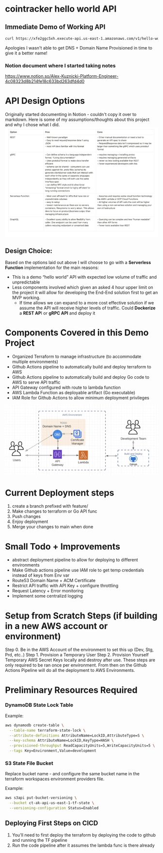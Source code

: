 # cointracker hello world API

## Immediate Demo of Working API
```bash
curl https://xfe2ggc5xh.execute-api.us-east-1.amazonaws.com/v1/hello-world
```

Apologies I wasn't able to get DNS + Domain Name Provisioned in time to give it a better name!

### Notion document where I started taking notes
https://www.notion.so/Alex-Kuznicki-Platform-Engineer-4c08323d8b214fe18c633bd263dfd4d0

# API Design Options
Originally started documenting in Notion - couldn't copy it over to markdown.
Here is some of my assumptions/thoughts about this project and why I chose what I did.
![Layout](./img/design-opts.png)

## Design Choice:

Based on the options laid out above I will choose to go with a **Serverless Function** implementation for the main reasons:

- This is a demo “hello world” API with expected low volume of traffic and unpredictable
- Less components involved which given an asked 4 hour upper limit on the project it will allow for developing the End-End solution first to get an MVP working.
    - If time allows we can expand to a more cost effective solution if we assume the API will receive higher levels of traffic. Could **Dockerize** a **REST AP**I or **gRPC API** and deploy it


# Components Covered in this Demo Project

- Organized Terraform to manage infrastructure (to accommodate multiple environments)
- Github Actions pipeline to automatically build and deploy terraform to AWS
- Github Actions pipeline to automatically build and deploy Go code to AWS to serve API traffic
- API Gateway configured with route to lambda function
- AWS Lambda Function as deployable artifact (Go executable)
- IAM Role for Github Actions to allow minimum deployment privileges

![Layout](./img/arch.png)

# Current Deployment steps
1. create a branch prefixed with feature/
2. Make changes to terraform or Go API func
3. Push changes
4. Enjoy deployment
5. Merge your changes to main when done


# Small Todo + Improvements
- abstract deployment pipeline to allow for deploying to different environments
- Make Github actions pipeline use IAM role to get temp credentials instead of keys from Env var
- Route53 Domain Name + ACM Certificate
- Restrict API traffic with API Key + configure throttling
- Request Latency + Error monitoring
- Implement some centralizd logging


# Setup from Scratch Steps (if building in a new AWS account or environment)

Step 0. Be in the AWS Account of the environment to set this up (Dev, Stg, Prd, etc..)
Step 1. Provision a Temporary User
Step 2. Provision Yourself Temporary AWS Secret Keys locally and destroy after use. 
These steps are only required to be ran once per environment. From then on the Github Actions
Pipeline will do all the deployment to AWS Environments.

# Preliminary Resources Required

### DynamoDB State Lock Table

Example:
```bash
aws dynamodb create-table \
  --table-name terraform-state-lock \
  --attribute-definitions AttributeName=LockID,AttributeType=S \
  --key-schema AttributeName=LockID,KeyType=HASH \
  --provisioned-throughput ReadCapacityUnits=5,WriteCapacityUnits=5 \
  --tags Key=Environment,Value=development
```

### S3 State File Bucket
Replace bucket name - and configure the same bucket name in the terraform workspaces environment providers file.

Example:
```bash
aws s3api put-bucket-versioning \
  --bucket ct-ak-api-us-east-1-tf-state \
  --versioning-configuration Status=Enabled
```

## Deploying First Steps on CICD
1. You'll need to first deploy the terraform by deploying the code to github and running the TF pipeline
2. Run the code pipeline after it assumes the lambda func is there already


